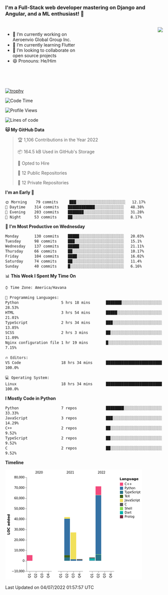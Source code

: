 ### I'm a Full-Stack web developer mastering on Django and Angular, and a ML enthusiast!  👋

<br/>

<img align="right" height="250"  src="https://media1.giphy.com/media/qgQUggAC3Pfv687qPC/giphy.gif?cid=ecf05e470ttfxgsj072btembitu1zn4ti3t3cdyg4jo5b3by&rid=giphy.gif&ct=g" />

 <div style="width:50%">
    <ul>
      <li>🔭 I’m currently working on Aeroenvio Global Group Inc.</li>
      <li>🌱 I’m currently learning Flutter</li>
      <li>👯 I’m looking to collaborate on open source projects</li>
      <li>😄 Pronouns: He/Him</li>
<!--       <li>⚡ Fun fact: I started my first professional project for a company as web dev without knowing any JS </li> -->
    </ul>
  </div>
  
<br/><br/><br/>

[![trophy](https://github-profile-trophy.vercel.app/?username=dfg-98&row=3&column=3&theme=monokai)](https://github.com/ryo-ma/github-profile-trophy)


<!--START_SECTION:waka-->
![Code Time](http://img.shields.io/badge/Code%20Time-300%20hrs%201%20min-blue)

![Profile Views](http://img.shields.io/badge/Profile%20Views-0-blue)

![Lines of code](https://img.shields.io/badge/From%20Hello%20World%20I%27ve%20Written-150%20Thousand%20lines%20of%20code-blue)

**🐱 My GitHub Data** 

> 🏆 1,106 Contributions in the Year 2022
 > 
> 📦 164.5 kB Used in GitHub's Storage 
 > 
> 💼 Opted to Hire
 > 
> 📜 12 Public Repositories 
 > 
> 🔑 12 Private Repositories  
 > 
**I'm an Early 🐤** 

```text
🌞 Morning    79 commits     ███░░░░░░░░░░░░░░░░░░░░░░   12.17% 
🌆 Daytime    314 commits    ████████████░░░░░░░░░░░░░   48.38% 
🌃 Evening    203 commits    ███████░░░░░░░░░░░░░░░░░░   31.28% 
🌙 Night      53 commits     ██░░░░░░░░░░░░░░░░░░░░░░░   8.17%

```
📅 **I'm Most Productive on Wednesday** 

```text
Monday       130 commits    █████░░░░░░░░░░░░░░░░░░░░   20.03% 
Tuesday      98 commits     ███░░░░░░░░░░░░░░░░░░░░░░   15.1% 
Wednesday    137 commits    █████░░░░░░░░░░░░░░░░░░░░   21.11% 
Thursday     66 commits     ██░░░░░░░░░░░░░░░░░░░░░░░   10.17% 
Friday       104 commits    ████░░░░░░░░░░░░░░░░░░░░░   16.02% 
Saturday     74 commits     ██░░░░░░░░░░░░░░░░░░░░░░░   11.4% 
Sunday       40 commits     █░░░░░░░░░░░░░░░░░░░░░░░░   6.16%

```


📊 **This Week I Spent My Time On** 

```text
⌚︎ Time Zone: America/Havana

💬 Programming Languages: 
Python                   5 hrs 18 mins       ███████░░░░░░░░░░░░░░░░░░   28.53% 
HTML                     3 hrs 54 mins       █████░░░░░░░░░░░░░░░░░░░░   21.01% 
TypeScript               2 hrs 34 mins       ███░░░░░░░░░░░░░░░░░░░░░░   13.85% 
SCSS                     2 hrs 3 mins        ██░░░░░░░░░░░░░░░░░░░░░░░   11.09% 
Nginx configuration file 1 hr 19 mins        █░░░░░░░░░░░░░░░░░░░░░░░░   7.15%

🔥 Editors: 
VS Code                  18 hrs 34 mins      █████████████████████████   100.0%

💻 Operating System: 
Linux                    18 hrs 34 mins      █████████████████████████   100.0%

```

**I Mostly Code in Python** 

```text
Python                   7 repos             ████████░░░░░░░░░░░░░░░░░   33.33% 
JavaScript               3 repos             ███░░░░░░░░░░░░░░░░░░░░░░   14.29% 
C++                      2 repos             ██░░░░░░░░░░░░░░░░░░░░░░░   9.52% 
TypeScript               2 repos             ██░░░░░░░░░░░░░░░░░░░░░░░   9.52% 
C                        2 repos             ██░░░░░░░░░░░░░░░░░░░░░░░   9.52%

```


**Timeline**

![Chart not found](https://raw.githubusercontent.com/dfg-98/dfg-98/main/charts/bar_graph.png) 


 Last Updated on 04/07/2022 01:57:57 UTC
<!--END_SECTION:waka-->
